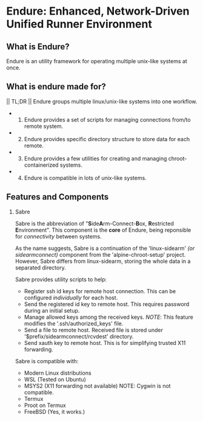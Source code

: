 # Endure: Enhanced, Network-Driven Unified Runner Environment
## What is Endure?
Endure is an utility framework for operating multiple unix-like systems at once.

## What is endure made for?
|| TL;DR || Endure groups multiple linux/unix-like systems into one workflow.

- 1. Endure provides a set of scripts for managing connections from/to remote system.
- 2. Endure provides specific directory structure to store data for each remote.
- 3. Endure provides a few utilities for creating and managing chroot-containerized systems.
- 4. Endure is compatible in lots of unix-like systems.

## Features and Components
1. Sabre

   Sabre is the abbreviation of "**S**ide**A**rm-Connect-**B**ox, **R**estricted **E**nvironment". This component is the **core** of Endure, being reponsible for *connectivity* between systems.
   
   As the name suggests, Sabre is a continuation of the 'linux-sidearm' *(or sidearmconnect)* component from the 'alpine-chroot-setup' project. However, Sabre differs from linux-sidearm, storing the whole data in a separated directory.

   Sabre provides utility scripts to help:

   - Register ssh id keys for remote host connection. This can be configured *individually* for each host.
   - Send the registered id key to remote host. This requires password during an initial setup.
   - Manage allowed keys among the received keys.
     *NOTE*: This feature modifies the '.ssh/authorized\_keys' file.
   - Send a file to remote host. Received file is stored under '$prefix/sidearmconnect/rcvdest' directory.
   - Send xauth key to remote host. This is for simplifying trusted X11 forwarding.

   Sabre is compatible with:

   - Modern Linux distributions
   - WSL (Tested on Ubuntu)
   - MSYS2 (X11 forwarding not available)
     NOTE: Cygwin is not compatible.
   - Termux
   - Proot on Termux
   - FreeBSD (Yes, it works.)
